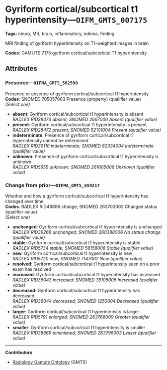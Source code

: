 # Gyriform cortical/subcortical t1 hyperintensity—`OIFM_GMTS_007175`

**Tags:** neuro, MR, brain, inflammatory, edema, finding

MRI finding of gyriform hyperintensity on T1-weighted images in brain

**Codes:** GAMUTS 7175 gyriform cortical/subcortical T1 hyperintensity

## Attributes

### Presence—`OIFMA_GMTS_582590`

Presence or absence of gyriform cortical/subcortical t1 hyperintensity  
**Codes**: SNOMED 705057003 Presence (property) (qualifier value)  
*(Select one)*

- **absent**: Gyriform cortical/subcortical t1 hyperintensity is absent  
_RADLEX RID28473 absent; SNOMED 2667000 Absent (qualifier value)_
- **present**: Gyriform cortical/subcortical t1 hyperintensity is present  
_RADLEX RID28472 present; SNOMED 52101004 Present (qualifier value)_
- **indeterminate**: Presence of gyriform cortical/subcortical t1 hyperintensity cannot be determined  
_RADLEX RID39110 indeterminate; SNOMED 82334004 Indeterminate (qualifier value)_
- **unknown**: Presence of gyriform cortical/subcortical t1 hyperintensity is unknown  
_RADLEX RID5655 unknown; SNOMED 261665006 Unknown (qualifier value)_

### Change from prior—`OIFMA_GMTS_659217`

Whether and how a gyriform cortical/subcortical t1 hyperintensity has changed over time  
**Codes**: RADLEX RID49896 change; SNOMED 263703002 Changed status (qualifier value)  
*(Select one)*

- **unchanged**: Gyriform cortical/subcortical t1 hyperintensity is unchanged  
_RADLEX RID39268 unchanged; SNOMED 260388006 No status change (qualifier value)_
- **stable**: Gyriform cortical/subcortical t1 hyperintensity is stable  
_RADLEX RID5734 stable; SNOMED 58158008 Stable (qualifier value)_
- **new**: Gyriform cortical/subcortical t1 hyperintensity is new  
_RADLEX RID5720 new; SNOMED 7147002 New (qualifier value)_
- **resolved**: Gyriform cortical/subcortical t1 hyperintensity seen on a prior exam has resolved  
- **increased**: Gyriform cortical/subcortical t1 hyperintensity has increased  
_RADLEX RID36043 increased; SNOMED 35105006 Increased (qualifier value)_
- **decreased**: Gyriform cortical/subcortical t1 hyperintensity has decreased  
_RADLEX RID36044 decreased; SNOMED 1250004 Decreased (qualifier value)_
- **larger**: Gyriform cortical/subcortical t1 hyperintensity is larger  
_RADLEX RID5791 enlarged; SNOMED 263768009 Greater (qualifier value)_
- **smaller**: Gyriform cortical/subcortical t1 hyperintensity is smaller  
_RADLEX RID38669 diminished; SNOMED 263796003 Lesser (qualifier value)_

---

**Contributors**

- [Radiology Gamuts Ontology](https://gamuts.net/) (GMTS)